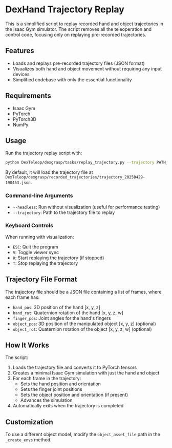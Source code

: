 # DexHand Trajectory Replay

This is a simplified script to replay recorded hand and object trajectories in the Isaac Gym simulator. The script removes all the teleoperation and control code, focusing only on replaying pre-recorded trajectories.

## Features

- Loads and replays pre-recorded trajectory files (JSON format)
- Visualizes both hand and object movement without requiring any input devices
- Simplified codebase with only the essential functionality

## Requirements

- Isaac Gym
- PyTorch
- PyTorch3D
- NumPy

## Usage

Run the trajectory replay script with:

```bash
python DexTeleop/dexgrasp/tasks/replay_trajectory.py --trajectory PATH_TO_TRAJECTORY_FILE
```

By default, it will load the trajectory file at `DexTeleop/dexgrasp/recorded_trajectories/trajectory_20250429-190453.json`.

### Command-line Arguments

- `--headless`: Run without visualization (useful for performance testing)
- `--trajectory`: Path to the trajectory file to replay

### Keyboard Controls

When running with visualization:

- `ESC`: Quit the program
- `V`: Toggle viewer sync
- `R`: Start replaying the trajectory (if stopped)
- `T`: Stop replaying the trajectory

## Trajectory File Format

The trajectory file should be a JSON file containing a list of frames, where each frame has:

- `hand_pos`: 3D position of the hand [x, y, z]
- `hand_rot`: Quaternion rotation of the hand [x, y, z, w]
- `finger_pos`: Joint angles for the hand's fingers
- `object_pos`: 3D position of the manipulated object [x, y, z] (optional)
- `object_rot`: Quaternion rotation of the object [x, y, z, w] (optional)

## How It Works

The script:
1. Loads the trajectory file and converts it to PyTorch tensors
2. Creates a minimal Isaac Gym simulation with just the hand and object
3. For each frame in the trajectory:
   - Sets the hand position and orientation
   - Sets the finger joint positions
   - Sets the object position and orientation (if present)
   - Advances the simulation
4. Automatically exits when the trajectory is completed

## Customization

To use a different object model, modify the `object_asset_file` path in the `_create_envs` method. 